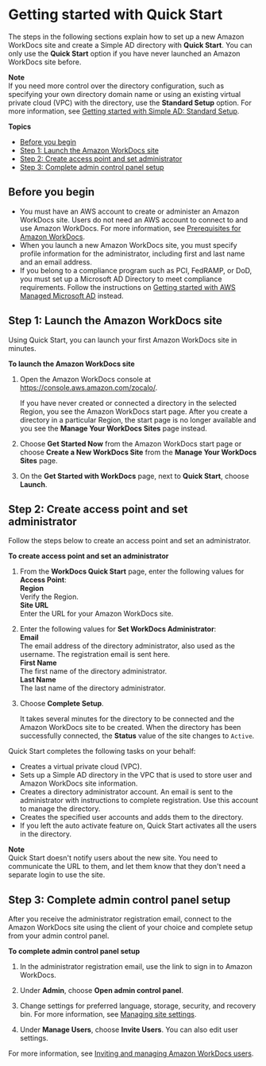 # Getting started with Quick Start<a name="cloud_quick_start"></a>

The steps in the following sections explain how to set up a new Amazon WorkDocs site and create a Simple AD directory with **Quick Start**\. You can only use the **Quick Start** option if you have never launched an Amazon WorkDocs site before\.

**Note**  
If you need more control over the directory configuration, such as specifying your own directory domain name or using an existing virtual private cloud \(VPC\) with the directory, use the **Standard Setup** option\. For more information, see [Getting started with Simple AD: Standard Setup](cloud_standard_setup.md)\.

**Topics**
+ [Before you begin](#quick-setup-prereqs)
+ [Step 1: Launch the Amazon WorkDocs site](#quick-setup-launch-site)
+ [Step 2: Create access point and set administrator](#quick-setup-access)
+ [Step 3: Complete admin control panel setup](#quick-setup-admin-panel)

## Before you begin<a name="quick-setup-prereqs"></a>
+ You must have an AWS account to create or administer an Amazon WorkDocs site\. Users do not need an AWS account to connect to and use Amazon WorkDocs\. For more information, see [Prerequisites for Amazon WorkDocs](prereqs.md)\.
+ When you launch a new Amazon WorkDocs site, you must specify profile information for the administrator, including first and last name and an email address\. 
+ If you belong to a compliance program such as PCI, FedRAMP, or DoD, you must set up a Microsoft AD Directory to meet compliance requirements\. Follow the instructions on [Getting started with AWS Managed Microsoft AD](connect_directory_microsoft.md) instead\.

## Step 1: Launch the Amazon WorkDocs site<a name="quick-setup-launch-site"></a>

Using Quick Start, you can launch your first Amazon WorkDocs site in minutes\.

**To launch the Amazon WorkDocs site**

1. Open the Amazon WorkDocs console at [https://console\.aws\.amazon\.com/zocalo/](https://console.aws.amazon.com/zocalo/)\.

   If you have never created or connected a directory in the selected Region, you see the Amazon WorkDocs start page\. After you create a directory in a particular Region, the start page is no longer available and you see the **Manage Your WorkDocs Sites** page instead\.

1. Choose **Get Started Now** from the Amazon WorkDocs start page or choose **Create a New WorkDocs Site** from the **Manage Your WorkDocs Sites** page\.

1. On the **Get Started with WorkDocs** page, next to **Quick Start**, choose **Launch**\.

## Step 2: Create access point and set administrator<a name="quick-setup-access"></a>

Follow the steps below to create an access point and set an administrator\.

**To create access point and set an administrator**

1. From the **WorkDocs Quick Start** page, enter the following values for **Access Point**:  
**Region**  
Verify the Region\.  
**Site URL**  
Enter the URL for your Amazon WorkDocs site\.

1. Enter the following values for **Set WorkDocs Administrator**:  
**Email**  
The email address of the directory administrator, also used as the username\. The registration email is sent here\.  
**First Name**  
The first name of the directory administrator\.  
**Last Name**  
The last name of the directory administrator\.

1. Choose **Complete Setup**\.

   It takes several minutes for the directory to be connected and the Amazon WorkDocs site to be created\. When the directory has been successfully connected, the **Status** value of the site changes to `Active`\.

Quick Start completes the following tasks on your behalf:
+ Creates a virtual private cloud \(VPC\)\.
+ Sets up a Simple AD directory in the VPC that is used to store user and Amazon WorkDocs site information\.
+ Creates a directory administrator account\. An email is sent to the administrator with instructions to complete registration\. Use this account to manage the directory\.
+ Creates the specified user accounts and adds them to the directory\.
+ If you left the auto activate feature on, Quick Start activates all the users in the directory\. 

**Note**  
Quick Start doesn't notify users about the new site\. You need to communicate the URL to them, and let them know that they don't need a separate login to use the site\. 

## Step 3: Complete admin control panel setup<a name="quick-setup-admin-panel"></a>

After you receive the administrator registration email, connect to the Amazon WorkDocs site using the client of your choice and complete setup from your admin control panel\.

**To complete admin control panel setup**

1. In the administrator registration email, use the link to sign in to Amazon WorkDocs\.

1. Under **Admin**, choose **Open admin control panel**\.

1. Change settings for preferred language, storage, security, and recovery bin\. For more information, see [Managing site settings](manage-sites.md)\.

1. Under **Manage Users**, choose **Invite Users**\. You can also edit user settings\. 

For more information, see [Inviting and managing Amazon WorkDocs users](users.md)\.
